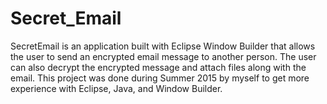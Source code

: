 # Secret_Email

SecretEmail is an application built with Eclipse Window Builder that allows the user to send an encrypted email message to another person. The user can also decrypt the encrypted message and attach files along with the email. This project was done during Summer 2015 by myself to get more experience with Eclipse, Java, and Window Builder.
